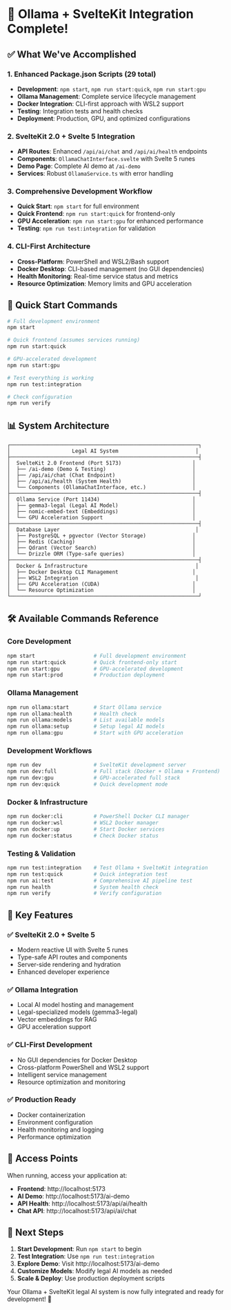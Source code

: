 # 🎉 Ollama + SvelteKit Integration Complete!

## ✅ What We've Accomplished

### 1. **Enhanced Package.json Scripts (29 total)**

- **Development**: `npm start`, `npm run start:quick`, `npm run start:gpu`
- **Ollama Management**: Complete service lifecycle management
- **Docker Integration**: CLI-first approach with WSL2 support
- **Testing**: Integration tests and health checks
- **Deployment**: Production, GPU, and optimized configurations

### 2. **SvelteKit 2.0 + Svelte 5 Integration**

- **API Routes**: Enhanced `/api/ai/chat` and `/api/ai/health` endpoints
- **Components**: `OllamaChatInterface.svelte` with Svelte 5 runes
- **Demo Page**: Complete AI demo at `/ai-demo`
- **Services**: Robust `OllamaService.ts` with error handling

### 3. **Comprehensive Development Workflow**

- **Quick Start**: `npm start` for full environment
- **Quick Frontend**: `npm run start:quick` for frontend-only
- **GPU Acceleration**: `npm run start:gpu` for enhanced performance
- **Testing**: `npm run test:integration` for validation

### 4. **CLI-First Architecture**

- **Cross-Platform**: PowerShell and WSL2/Bash support
- **Docker Desktop**: CLI-based management (no GUI dependencies)
- **Health Monitoring**: Real-time service status and metrics
- **Resource Optimization**: Memory limits and GPU acceleration

## 🚀 Quick Start Commands

```bash
# Full development environment
npm start

# Quick frontend (assumes services running)
npm run start:quick

# GPU-accelerated development
npm run start:gpu

# Test everything is working
npm run test:integration

# Check configuration
npm run verify
```

## 📊 System Architecture

```
┌─────────────────────────────────────────────────────────────┐
│                    Legal AI System                         │
├─────────────────────────────────────────────────────────────┤
│  SvelteKit 2.0 Frontend (Port 5173)                       │
│  ├── /ai-demo (Demo & Testing)                            │
│  ├── /api/ai/chat (Chat Endpoint)                         │
│  ├── /api/ai/health (System Health)                       │
│  └── Components (OllamaChatInterface, etc.)               │
├─────────────────────────────────────────────────────────────┤
│  Ollama Service (Port 11434)                              │
│  ├── gemma3-legal (Legal AI Model)                        │
│  ├── nomic-embed-text (Embeddings)                        │
│  └── GPU Acceleration Support                             │
├─────────────────────────────────────────────────────────────┤
│  Database Layer                                            │
│  ├── PostgreSQL + pgvector (Vector Storage)               │
│  ├── Redis (Caching)                                      │
│  ├── Qdrant (Vector Search)                               │
│  └── Drizzle ORM (Type-safe queries)                      │
├─────────────────────────────────────────────────────────────┤
│  Docker & Infrastructure                                   │
│  ├── Docker Desktop CLI Management                        │
│  ├── WSL2 Integration                                      │
│  ├── GPU Acceleration (CUDA)                              │
│  └── Resource Optimization                                │
└─────────────────────────────────────────────────────────────┘
```

## 🛠️ Available Commands Reference

### Core Development

```bash
npm start                   # Full development environment
npm run start:quick         # Quick frontend-only start
npm run start:gpu           # GPU-accelerated development
npm run start:prod          # Production deployment
```

### Ollama Management

```bash
npm run ollama:start        # Start Ollama service
npm run ollama:health       # Health check
npm run ollama:models       # List available models
npm run ollama:setup        # Setup legal AI models
npm run ollama:gpu          # Start with GPU acceleration
```

### Development Workflows

```bash
npm run dev                 # SvelteKit development server
npm run dev:full            # Full stack (Docker + Ollama + Frontend)
npm run dev:gpu             # GPU-accelerated full stack
npm run dev:quick           # Quick development mode
```

### Docker & Infrastructure

```bash
npm run docker:cli          # PowerShell Docker CLI manager
npm run docker:wsl          # WSL2 Docker manager
npm run docker:up           # Start Docker services
npm run docker:status       # Check Docker status
```

### Testing & Validation

```bash
npm run test:integration    # Test Ollama + SvelteKit integration
npm run test:quick          # Quick integration test
npm run ai:test             # Comprehensive AI pipeline test
npm run health              # System health check
npm run verify              # Verify configuration
```

## 🎯 Key Features

### ✅ **SvelteKit 2.0 + Svelte 5**

- Modern reactive UI with Svelte 5 runes
- Type-safe API routes and components
- Server-side rendering and hydration
- Enhanced developer experience

### ✅ **Ollama Integration**

- Local AI model hosting and management
- Legal-specialized models (gemma3-legal)
- Vector embeddings for RAG
- GPU acceleration support

### ✅ **CLI-First Development**

- No GUI dependencies for Docker Desktop
- Cross-platform PowerShell and WSL2 support
- Intelligent service management
- Resource optimization and monitoring

### ✅ **Production Ready**

- Docker containerization
- Environment configuration
- Health monitoring and logging
- Performance optimization

## 🔗 Access Points

When running, access your application at:

- **Frontend**: http://localhost:5173
- **AI Demo**: http://localhost:5173/ai-demo
- **API Health**: http://localhost:5173/api/ai/health
- **Chat API**: http://localhost:5173/api/ai/chat

## 🎊 Next Steps

1. **Start Development**: Run `npm start` to begin
2. **Test Integration**: Use `npm run test:integration`
3. **Explore Demo**: Visit http://localhost:5173/ai-demo
4. **Customize Models**: Modify legal AI models as needed
5. **Scale & Deploy**: Use production deployment scripts

Your Ollama + SvelteKit legal AI system is now fully integrated and ready for development! 🚀
